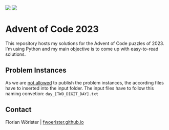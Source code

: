 ![](https://img.shields.io/badge/day%20📅-5-blue)
![](https://img.shields.io/badge/stars%20⭐-10-yellow)

# Advent of Code 2023

This repository hosts my solutions for the Advent of Code puzzles of 2023. I'm using Python and my main objective is to come up with easy-to-read solutions.

## Problem Instances
As we are [not allowed](https://www.reddit.com/r/adventofcode/wiki/faqs/copyright/inputs/) to publish the problem instances, the according files have to inserted into the input folder. The input files have to follow this naming convetion: `day_[TWO_DIGIT_DAY].txt`

## Contact
Florian Wörister | [fwoerister.github.io](https://fwoerister.github.io)
